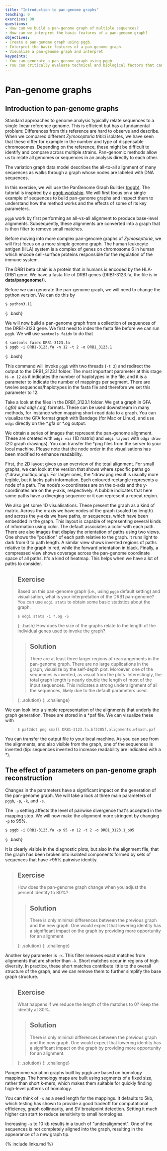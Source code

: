 ```yaml
---
title: "Introduction to pan-genome graphs"
teaching: 0
exercises: 90
questions:
- How can we build a pan-genome graph of multiple sequences?
- How can we interpret the basic features of a pan-genome graph? 
objectives:
- Create a pan-genome graph using pggb.
- Interpret the basic features of a pan-genome graph.
- Visualize a pan-genome graph and interpret 
keypoints:
- You can generate a pan-genome graph using pggb.
- You can critically evaluate technical and biological factors that can shape a pan-genome graph.
---
```


#  Pan-genome graphs
## Introduction to pan-genome graphs

Standard approaches to genome analysis typically relate sequences to a single linear reference genome. This is efficient but has a fundamental problem: Differences from this reference are hard to observe and describe. When we compared different  *Zymoseptoria tritici* isolates, we have seen that these differ for example in the number and type of dispensable chromosomes. Depending on the reference, these might be difficult to identify and compare across multiple strains. Pan-genomic methods allow us to relate all genomes or sequences in an analysis directly to each other. 

The variation graph data model describes the all-to-all alignment of many sequences as walks through a graph whose nodes are labeled with DNA sequences.

In this exercise, we will use the PanGenome Graph Builder [(pggb)](https://github.com/pangenome/pggb). The tutorial is inspired by a [pggb workship](https://github.com/pangenome/pggb-workshop). We will first focus on a single example of sequences to build pan-genome graphs and inspect them to understand how the method works and the effects of some of its key parameters.

`pggb` work by first performing an all-vs-all alignment to produce base-level alignments. Subsequently, these alignments are converted into a graph that is then filter to remove small matches. 

Before moving into more complex pan-genome graphs of *Zymoseptoria*, we will first focus on a more simple genome graph. The human leukocyte antigen (HLA) system is a complex of genes on chromosome 6 in human which encode cell-surface proteins responsible for the regulation of the immune system.

The DRB1 beta chain is a protein that in humans is encoded by the HLA-DRB1 gene. We have a fasta file of DRB1 genes (DRB1-3123.fa; the file is in **data/pangenome/**). 

Before we can generate the pan-genome graph, we will need to change the python version. We can do this by

~~~
$ python3.11
~~~
{: .bash}

We will now build a pan-genome graph from a collection of sequences of the DRB1-3123 gene. We first need to index the fasta file before we can run `pggb`. We will use `samtools faidx` to do that

~~~
$ samtools faidx DRB1-3123.fa
$ pggb -i DRB1-3123.fa -n 12 -t 2 -o DRB1_3123.1
~~~
{: .bash}

This command will invoke `pggb` with two threads (`-t 2`) and redirect the output to the DRB1\_3123.1 folder. The most important parameter at this stage is `-n 12` as it indicates the number of haplotypes in the file, and it is a parameter to indicate the number of mappings per segment. There are twelve sequences/haplotypes in the fasta file and therefore we set this parameter to 12. 

Take a look at the files in the DRB1\_3123.1 folder. We get a graph in GFA (*.gfa) and odgi (*.og) formats. These can be used downstream in many methods, for instance when mapping short-read data to a graph. You can visualize the GFA format graph with Bandage (for Mac or Linux), and use `odgi` directly on the *.gfa or *.og output.

We obtain a series of images that represent the pan-genome alignment. These are created with `odgi viz` (1D matrix) and `odgi layout` with `odgi draw` (2D graph drawings). You can transfer the *png files from the server to your local machine. Please note that the node order in the visualisations has been modified to enhance readability.

First, the 2D layout gives us an overview of the total alignment. For small graphs, we can look at the version that shows where specific paths go (*.draw\_multiqc.png). For larger ones, the *.draw.png result is usually more legible, but it lacks path information. Each coloured rectangle represents a node of a path. The node’s x-coordinates are on the x-axis and the y-coordinates are on the y-axis, respectively. A bubble indicates that here some paths have a diverging sequence or it can represent a repeat region.

We also get some 1D visualisations. These present the graph as a kind of matrix. Across the x-axis we have nodes of the graph (scaled by length) and across the y-axis we have paths, or sequences, which have been embedded in the graph. This layout is capable of representing several kinds of information using color. The default associates a color with each path. There are also images that display the orientation of paths using two views. One shows the "position" of each path relative to the graph. It runs light to dark from 0 to path length. A similar view shows inverted regions of paths relative to the graph in red, while the forward orientation in black. Finally, a compressed view shows coverage across the pan-genome coordinate space of all paths. It's a kind of heatmap. This helps when we have a lot of paths to consider.

> ## Exercise
> 
> Based on this pan-genome graph (i.e., using `pggb` default setting) and visualisation, what is your interpretation of the DRB1 pan-genome? You can use `odgi stats` to obtain some basic statistics about the graph.
>
> ~~~
> $ odgi stats -i *.og -S
> ~~~
> {: .bash}
> How does the size of the graphs relate to the length of the individual genes used to invoke the graph?
>
>> ## Solution
>> 
>> There are at least three larger regions of rearrangements in the pan-genome graph. There are no large duplications in the graph, visualize by the self-depth plot. Moroever, one of the sequences is inverted, as visual from the plots. Interestingly, the total graph length is nearly double the length of most of the input sequences. This indicates a strong underalignment of all the sequences, likely due to the default parameters used.
>>
> {: .solution}
{: .challenge}

We can look into a simple representation of the alignments that underly the graph generation. These are stored in a *paf file. We can visualize these with

> ~~~
> $ paf2dot png small DRB1-3123.fa.bf3285f.alignments.wfmash.paf 
> ~~~

You can transfer the output file to your local machine. As you can see from the alignments, and also visible from the graph, one of the sequences is inverted (tip: sequences inverted to increase readability are indicated with a \*).

## The effect of parameters on pan-genome graph reconstruction
Changes in the parameters have a significant impact on the generation of the pan-genome graph. We will take a look at three main parameters of `pggb`, `-p`, `-k`, and `-s`. 

The `-p` setting affects the level of pairwise divergence that's accepted in the mapping step. We will now make the alignment more stringent by changing `-p` to 95%. 

 ~~~
 $ pggb -i DRB1-3123.fa -p 95 -n 12 -t 2 -o DRB1_3123.1_p95
 ~~~
 {: .bash}
 
It is clearly visible in the diagnostic plots, but also in the alignment file, that the graph has been broken into isolated components formed by sets of sequences that have >95% pairwise identity.

> ## Exercise
> 
> How does the pan-genome graph change when you adjust the percent identity to 80%?
>
>> ## Solution
>> 
>> There is only minimal differences between the previous graph and the new graph. One would expect that lowering identity has a significant impact on the graph by providing more opportunity for an alignment.
>>
> {: .solution}
{: .challenge}

Another key parameter is `-k`. This filter removes exact matches from alignments that are shorter than `-k`. Short matches occur in regions of high diversity. In practice, these short matches contribute little to the overall structure of the graph, and we can remove them to further simplify the base graph structure. 

> ## Exercise
> 
> What happens if we reduce the length of the matches to 0? Keep the identity at 80%.
>
>> ## Solution
>> 
>> There is only minimal differences between the previous graph and the new graph. One would expect that lowering identity has a significant impact on the graph by providing more opportunity for an alignment.
>>
> {: .solution}
{: .challenge}

Pangenome variation graphs built by pggb are based on homology mappings. The homology maps are built using segments of a fixed size, rather than short k-mers, which makes them suitable for quickly finding high-level patterns of homology.

You can think of `-s` as a seed length for the mappings. It defaults to 5kb, which testing has shown to provide a good tradeoff for computational efficiency, graph collinearity, and SV breakpoint detection. Setting it much higher can start to reduce sensitivity to small homologies.

Increasing `-s` to 10 kb results in a touch of "underalignment". One of the sequences is not completely aligned into the graph, resulting in the appearance of a new graph tip.

{% include links.md %}
